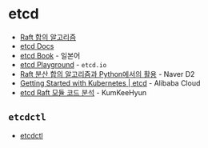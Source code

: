 # etcd

- [Raft 합의 알고리즘](http://raft.github.io/)
- [etcd Docs](https://etcd.io/docs/v3.4/learning/)
- [etcd Book](https://github.com/zoetrope/etcd-book) - 일본어
- [etcd Playground](https://github.com/etcd-io/etcdlabs) - `etcd.io`
- [Raft 분산 합의 알고리즘과 Python에서의 활용](https://d2.naver.com/helloworld/5663184) - Naver D2
- [Getting Started with Kubernetes | etcd](https://alibaba-cloud.medium.com/getting-started-with-kubernetes-etcd-a26cba0b4258) - Alibaba Cloud
- [etcd Raft 모듈 코드 분석](https://github.com/KumKeeHyun/raspi-cluster/blob/main/raft/etcd/docs/README.md) - KumKeeHyun

## `etcdctl`

- [etcdctl](etcdctl.md)

